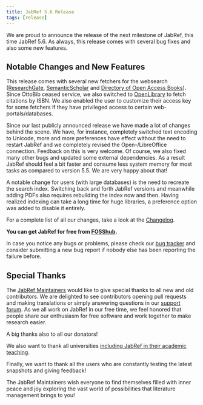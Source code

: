```yaml
---
title: JabRef 5.6 Release
tags: [release]
---
```


We are proud to announce the release of the next milestone of JabRef, this time JabRef 5.6. As always, this release comes with several bug fixes and also some new features.

## Notable Changes and New Features

This release comes with several new fetchers for the websearch ([ResearchGate](https://www.researchgate.net/), [SemanticScholar](https://www.semanticscholar.org/) and [Directory of Open Access Books](https://doabooks.org/)). Since OttoBib ceased service, we also switched to [OpenLibrary](https://openlibrary.org/) to fetch citations by ISBN. We also enabled the user to customize their access key for some fetchers if they have privileged access to certain web-portals/databases.

Since our last publicly announced release we have made a lot of changes behind the scene. We have, for instance, completely switched text encoding to Unicode, more and more preferences have effect without the need to restart JabRef and we completely revised the Open-/LibreOffice connection. Feedback on this is very welcome. Of course, we also fixed many other bugs and updated some external dependencies. As a result JabRef should feel a bit faster and consume less system memory for most tasks as compared to version 5.5. We are very happy about that!

A notable change for users (with large databases) is the need to recreate the search index. Switching back and forth JabRef versions and meanwhile adding PDFs also requires rebuilding the index now and then. Having realized indexing can take a long time for huge libraries, a preference option was added to disable it entirely.

For a complete list of all our changes, take a look at the [Changelog](https://github.com/JabRef/jabref/blob/main/CHANGELOG.md).

**You can get JabRef for free from [FOSShub](https://www.fosshub.com/JabRef.html).**

In case you notice any bugs or problems, please check our [bug tracker](https://github.com/JabRef/jabref/issues) and consider submitting a new bug report if nobody else has been reporting the failure before.

## Special Thanks

The [JabRef Maintainers](https://github.com/JabRef/jabref/blob/main/MAINTAINERS) would like to give special thanks to all new and old contributors. We are delighted to see contributors opening pull requests and making translations or simply answering questions in our [support forum](https://discourse.jabref.org/).
As we all work on JabRef in our free time, we feel honored that people share our enthusiasm for free software and work together to make research easier.

A big thanks also to all our donators!

We also want to thank all universities [including JabRef in their academic teaching](https://devdocs.jabref.org/teaching).

Finally, we want to thank all the users who are constantly testing the latest snapshots and giving feedback!

The JabRef Maintainers wish everyone to find themselves filled with inner peace and joy exploring the vast world of possibilities that literature management brings to you!

